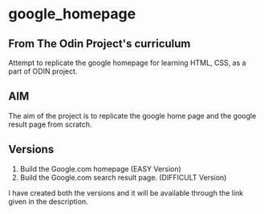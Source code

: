 # google_homepage

## From The Odin Project's curriculum

 Attempt to replicate the google homepage for learning HTML, CSS, as a part of ODIN project.


## AIM

The aim of the project is to replicate the google home page and the google result page from scratch.


## Versions

1. Build the Google.com homepage (EASY Version)
2. Build the Google.com search result page. (DIFFICULT Version)

I have created both the versions and it will be available through the link given in the description.
